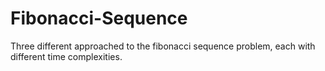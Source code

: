 # Fibonacci-Sequence
Three different approached to the fibonacci sequence problem, each with different time complexities.
